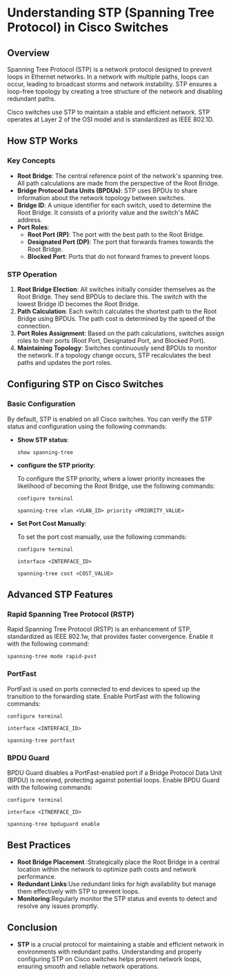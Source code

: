# Understanding STP (Spanning Tree Protocol) in Cisco Switches

## Overview

Spanning Tree Protocol (STP) is a network protocol designed to prevent loops in Ethernet networks. In a network with multiple paths, loops can occur, leading to broadcast storms and network instability. STP ensures a loop-free topology by creating a tree structure of the network and disabling redundant paths.

Cisco switches use STP to maintain a stable and efficient network. STP operates at Layer 2 of the OSI model and is standardized as IEEE 802.1D.

## How STP Works

### Key Concepts

- **Root Bridge**: The central reference point of the network's spanning tree. All path calculations are made from the perspective of the Root Bridge.
- **Bridge Protocol Data Units (BPDUs)**: STP uses BPDUs to share information about the network topology between switches.
- **Bridge ID**: A unique identifier for each switch, used to determine the Root Bridge. It consists of a priority value and the switch's MAC address.
- **Port Roles**:
  - **Root Port (RP)**: The port with the best path to the Root Bridge.
  - **Designated Port (DP)**: The port that forwards frames towards the Root Bridge.
  - **Blocked Port**: Ports that do not forward frames to prevent loops.

### STP Operation

1. **Root Bridge Election**: All switches initially consider themselves as the Root Bridge. They send BPDUs to declare this. The switch with the lowest Bridge ID becomes the Root Bridge.
2. **Path Calculation**: Each switch calculates the shortest path to the Root Bridge using BPDUs. The path cost is determined by the speed of the connection.
3. **Port Roles Assignment**: Based on the path calculations, switches assign roles to their ports (Root Port, Designated Port, and Blocked Port).
4. **Maintaining Topology**: Switches continuously send BPDUs to monitor the network. If a topology change occurs, STP recalculates the best paths and updates the port roles.

## Configuring STP on Cisco Switches

### Basic Configuration

By default, STP is enabled on all Cisco switches. You can verify the STP status and configuration using the following commands:

- **Show STP status**:
  ```
  show spanning-tree
  ```
- **configure the STP priority**:

  To configure the STP priority, where a lower priority increases the likelihood of becoming the Root Bridge, use the following commands:

  ```
  configure terminal
  ```
  ```
  spanning-tree vlan <VLAN_ID> priority <PRIORITY_VALUE>
  ```

- **Set Port Cost Manually**:

  To set the port cost manually, use the following commands:
  ```
  configure terminal
  ```
  ```
  interface <INTERFACE_ID>
  ```
  ```
  spanning-tree cost <COST_VALUE>
  ```

## Advanced STP Features
### Rapid Spanning Tree Protocol (RSTP)
Rapid Spanning Tree Protocol (RSTP) is an enhancement of STP, standardized as IEEE 802.1w, that provides faster convergence. Enable it with the following command:
  ```
  spanning-tree mode rapid-pvst
  ```
### PortFast
PortFast is used on ports connected to end devices to speed up the transition to the forwarding state. Enable PortFast with the following commands:
  ```
  configure terminal
  ```
  ```
  interface <INTERFACE_ID>
  ```
  ```
  spanning-tree portfast
  ```

### BPDU Guard
BPDU Guard disables a PortFast-enabled port if a Bridge Protocol Data Unit (BPDU) is received, protecting against potential loops. Enable BPDU Guard with the following commands:
  ```
  configure terminal
  ```
  ```
  interface <ITNERFACE_ID>
  ```
  ```
  spanning-tree bpduguard enable
  ```

## Best Practices
- **Root Bridge Placement** :Strategically place the Root Bridge in a central location within the network to optimize path costs and network performance.
- **Redundant Links**:Use redundant links for high availability but manage them effectively with STP to prevent loops.
- **Monitoring**:Regularly monitor the STP status and events to detect and resolve any issues promptly.

## Conclusion
- **STP** is a crucial protocol for maintaining a stable and efficient network in environments with redundant paths. Understanding and properly configuring STP on Cisco switches helps prevent network loops, ensuring smooth and reliable network operations.
